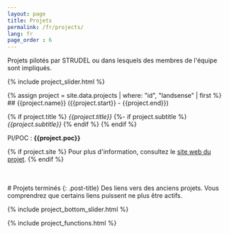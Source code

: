 ```yaml
---
layout: page
title: Projets
permalink: /fr/projects/
lang: fr
page_order : 6
---
```

Projets pilotés par STRUDEL ou dans lesquels des membres de l'équipe sont impliqués.

{% include project_slider.html %}

<div markdown="1" style="display: block;" id="landsense" class="project">
{% assign project = site.data.projects | where: "id", "landsense" | first %}
## {{project.name}} ({{project.start}} - {{project.end}})

{% if project.title %}
  *{{project.title}}*
  {%- if project.subtitle %}
  <br>*{{project.subtitle}}*
  {% endif %}
{% endif %}

PI/POC : **{{project.poc}}**

{% if project.site %}
  Pour plus d'information, consultez le [site web du projet]({{project.site}}).
{% endif %}

</div>

<div markdown="1" style="display: none;" id="urclim" class="project">
{% assign project = site.data.projects | where: "id", "urclim" | first %}

## {{project.name}} ({{project.start}} - {{project.end}})

{% if project.title %}
  *{{project.title}}*
  {% if project.subtitle %}
  *{{project.subtitle}}*
  {% endif %}
{% endif %}

PI/POC : **{{project.poc}}**

{% if project.site %}
  Pour plus d'information, consultez le [site web du projet]({{project.site}}).
{% endif %}

</div>

<div markdown="1" style="display: none;" id="soduco" class="project">
{% assign project = site.data.projects | where: "id", "soduco" | first %}
## {{project.name}} ({{project.start}} - {{project.end}})

{% if project.title %}
  *{{project.title}}*
  {%- if project.subtitle %}
  <br>*{{project.subtitle}}*
  {% endif %}
{% endif %}

PI/POC : **{{project.poc}}**

{% if project.site %}
  Pour plus d'information, consultez le [site web du projet]({{project.site}}).
{% endif %}

</div>

<div markdown="1" style="display: none;" id="maestria" class="project">
{% assign project = site.data.projects | where: "id", "maestria" | first %}

## {{project.name}} ({{project.start}} - {{project.end}})

{% if project.title %}
  *{{project.title}}*
  {%- if project.subtitle %}
  <br>*{{project.subtitle}}*
  {% endif %}
{% endif %}

PI/POC : **{{project.poc}}**

{% if project.site %}
  Pour plus d'information, consultez le [site web du projet]({{project.site}}).
{% endif %}

</div>

<div markdown="1" style="display: none;" id="hiatus" class="project">
{% assign project = site.data.projects | where: "id", "hiatus" | first %}

## {{project.name}} ({{project.start}} - {{project.end}})

{% if project.title %}
  *{{project.title}}*
  {% if project.subtitle %}
  *{{project.subtitle}}*
  {% endif %}
{% endif %}

PI/POC : **{{project.poc}}**

{% if project.site %}
  Pour plus d'information, consultez le [site web du projet]({{project.site}}).
{% endif %}

</div>

<div markdown="1" style="display: none;" id="ready3d" class="project">
{% assign project = site.data.projects | where: "id", "ready3d" | first %}

## {{project.name}} ({{project.start}} - {{project.end}})

{% if project.title %}
  *{{project.title}}*
  {% if project.subtitle %}
  *{{project.subtitle}}*
  {% endif %}
{% endif %}

PI/POC : **{{project.poc}}**

{% if project.site %}
  Pour plus d'information, consultez le [site web du projet]({{project.site}}).
{% endif %}

</div>

<div markdown="1" style="display: none;" id="tosca" class="project">
{% assign project = site.data.projects | where: "id", "tosca" | first %}

## {{project.name}} ({{project.start}} - {{project.end}})
{% if project.title %}
  *{{project.title}}*
  {% if project.subtitle %}
  *{{project.subtitle}}*
  {% endif %}
{% endif %}

PI/POC : **{{project.poc}}**

{% if project.site %}
  Pour plus d'information, consultez le [site web du projet]({{project.site}}).
{% endif %}

</div>

<div markdown="1" style="display: none;" id="plu2plus" class="project">
{% assign project = site.data.projects | where: "id", "plu2plus" | first %}

## {{project.name}} ({{project.start}} - {{project.end}})
{% if project.title %}
  *{{project.title}}*
  {% if project.subtitle %}
  *{{project.subtitle}}*
  {% endif %}
{% endif %}

PI/POC : **{{project.poc}}**

{% if project.site %}
  Pour plus d'information, consultez le [site web du projet]({{project.site}}).
{% endif %}

</div>
<br><br>
# Projets terminés
{: .post-title}
Des liens vers des anciens projets. Vous comprendrez que certains liens puissent ne plus être actifs.<br>

{% include project_bottom_slider.html %}

{% include project_functions.html %}
